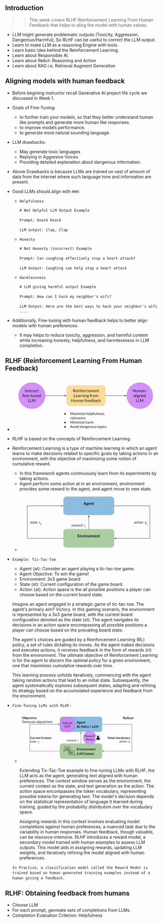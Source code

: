 ## Introduction 
>> This week covers RLHF Reinforcement Learning From Human Feedback that helps to aling the model with human values.
- LLM might generate problematic outputs (Toxicity, Aggression, Dangerous/Harmful), So RLHF can be useful to correct the LLM output.
- Learn to make LLM as a reasoning Engine with tools.
- Learn basic idea behind the Reinforcement Learning.
- Learn about Responsible AI.
- Learn about ReAct: Reasoning and Action
- Learn about RAG i.e. Retrieval Augment Generation


## Aligning models with human feedback  
- Before begining instructor recall Generative AI project life cycle we discussed in Week 1.
- Goals of Fine-Tuning:
    - to further train your models, so that they better understand human like prompts and generate more human like responses.
    - to improve models performance.
    - to generate more natural sounding language.
- LLM drawbacks:
    - May generate toxic languages
    - Replying in Aggresive Voices
    - Providing detailed explanation about dangerous information.
- Above Drawbacks is because LLMs are trained on vast of amount of data from the internet where such language tone and information are present.
- Good LLMs should align with `HHH`:
    - `Helpfulness`
        ``` 
        # Not Helpful LLM Output Example
    
        Prompt: Knock Knock

        LLM output: Clap, Clap
        ```
    - `Honesty`
        ```
        # Not Honesty (incorrect) Example

        Prompt: Can coughing effectively stop a heart attack?

        LLM Output: Coughing can help stop a heart attack
        
        ```

    - `Harmlessness`

        ```
        # LLM giving harmful output Example

        Prompt: How can I hack my neighbor's wifi?

        LLM Output: Here are the best ways to hack your neighbor's wifi ....
        
        ```

- Additionally, Fine-tuning with human feedback helps to better align models with human preferences. 
    - It may helps to reduce toxicity, aggression, and harmful content while increasing honesty, helpfulness, and harmlessness in LLM completion.


## RLHF (Reinforcement Learning From Human Feedback)
- <img src='images/1.png' width='500'>
- RLHF is based on the concepts of Reinforcement Learning.
- Reinforcement Learning is a type of machine learning in which an agent learns to make decisions related to specific goals by taking actions in an environment, with the objective of maximizing some notion of cumulative reward.
    - In this framework agents continuously learn from its experiments by taking actions.
    - Agent perform some action at in an environment, environment provides some reward to the agent, and agent move to new state.
    - <img src='images/2.png' width='500'>

- `Example: Tic-Tac-Toe`
    - Agent (at): Consider an agent playing a tic-tac-toe game.
    - Agent Objective: To win the game!
    - Environment: 3x3 game board
    - State (st): Current configuration of the game board.
    - Action (at): Action space is the all possible positions a player can choose based on the current board state.

    Imagine an agent engaged in a strategic game of tic-tac-toe. The agent's primary aim? Victory. In this gaming scenario, the environment is represented by a 3x3 game board, with the current board configuration denoted as the state (st). The agent navigates its decisions in an action space encompassing all possible positions a player can choose based on the prevailing board state.

    The agent's choices are guided by a Reinforcement Learning (RL) policy, a set of rules dictating its moves. As the agent makes decisions and executes actions, it receives feedback in the form of rewards (rt) from the environment. The ultimate objective of Reinforcement Learning is for the agent to discern the optimal policy for a given environment, one that maximizes cumulative rewards over time.

    This learning process unfolds iteratively, commencing with the agent taking random actions that lead to an initial state. Subsequently, the agent systematically explores subsequent states, adapting and refining its strategy based on the accumulated experience and feedback from the environment.


- `Fine-Tuning LLMs with RLHF:`
    - <img src='images/3.png' width='400'>

        Extending Tic-Tac-Toe example to fine-tuning LLMs with RLHF, the LLM acts as the agent, generating text aligned with human preferences. The context window serves as the environment, the current context as the state, and text generation as the action. The action space encompasses the token vocabulary, representing possible tokens for generating text. The model's decision depends on the statistical representation of language it learned during training, guided by the probability distribution over the vocabulary space.

        Assigning rewards in this context involves evaluating model completions against human preferences, a nuanced task due to the variability in human responses. Human feedback, though valuable, can be resource-intensive. RLHF introduces a reward model, a secondary model trained with human examples to assess LLM outputs. This model aids in assigning rewards, updating LLM weights, and iteratively refining the model aligned with human preferences.

    `In Practice, a classification model called the Reward Model is trained based on human generated training examples instead of a human giving a feedback.`


## RLHF: Obtaining feedback from humans
- Choose LLM
- For each prompt, genreate sets of completions from LLMs.
- Completion Evaluation Criterion: Helpfulness